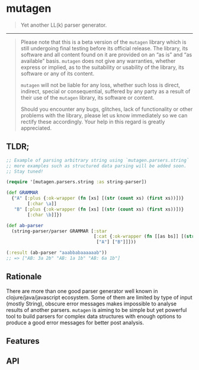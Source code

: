 # mutagen

> Yet another LL(k) parser generator.

---

> Please note that this is a beta version of the `mutagen` library which is
> still undergoing final testing before its official release. The
> library, its software and all content found on it are provided on an
> “as is” and “as available” basis. `mutagen` does not give any warranties,
> whether express or implied, as to the suitability or usability of the
> library, its software or any of its content.
>
> `mutagen` will not be liable for any loss, whether such loss is direct,
> indirect, special or consequential, suffered by any party as a result
> of their use of the `mutagen` library, its software or content.
>
> Should you encounter any bugs, glitches, lack of functionality or
> other problems with the library, please let us know immediately so we
> can rectify these accordingly. Your help in this regard is greatly
> appreciated.

## TLDR;

```clojure
;; Example of parsing arbitrary string using `mutagen.parsers.string`
;; more examples such as structured data parsing will be added soon.
;; Stay tuned!

(require '[mutagen.parsers.string :as string-parser])

(def GRAMMAR
  {"A" [:plus {:ok-wrapper (fn [xs] [(str (count xs) (first xs))])}
        [:char \a]]
   "B" [:plus {:ok-wrapper (fn [xs] [(str (count xs) (first xs))])}
        [:char \b]]})

(def ab-parser
  (string-parser/parser GRAMMAR [:star
                                 [:cat {:ok-wrapper (fn [[as bs]] [(str "AB: " as " " bs)])}
                                  ["A"] ["B"]]]))

(:result (ab-parser "aaabbabaaaaaab"))
;; => ["AB: 3a 2b" "AB: 1a 1b" "AB: 6a 1b"]
```

## Rationale

There are more than one good parser generator well known in clojure/java/javascript ecosystem. Some of them are limited by type of input (mostly String), obscure error messages makes impossible to analyse results of another parsers. `mutagen` is aiming to be simple but yet powerful tool to build parsers for complex data structures with enough options to produce a good error messages for better post analysis.

## Features

## API
